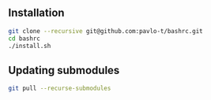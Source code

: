 
## Installation

```sh
git clone --recursive git@github.com:pavlo-t/bashrc.git
cd bashrc
./install.sh
```

## Updating submodules

```sh
git pull --recurse-submodules
```
